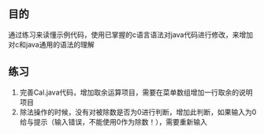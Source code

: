 ## 目的
通过练习来读懂示例代码，使用已掌握的c语言语法对java代码进行修改，来增加对c和java通用的语法的理解

## 练习
1. 完善Cal.java代码，增加取余运算项目，需要在菜单数组增加一行取余的说明项目
2. 除法操作的时候，没有对被除数是否为0进行判断，增加此判断，如果输入为0给与提示（输入错误，不能使用0作为除数！），需要重新输入
